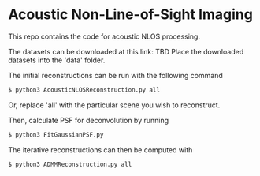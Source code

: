 # Acoustic Non-Line-of-Sight Imaging

This repo contains the code for acoustic NLOS processing. 

The datasets can be downloaded at this link:
TBD
Place the downloaded datasets into the 'data' folder.

The initial reconstructions can be run with the following command
```sh
$ python3 AcousticNLOSReconstruction.py all
```
Or, replace 'all' with the particular scene you wish to reconstruct. 

Then, calculate PSF for deconvolution by running
```sh
$ python3 FitGaussianPSF.py
```
The iterative reconstructions can then be computed with
```sh
$ python3 ADMMReconstruction.py all
```
